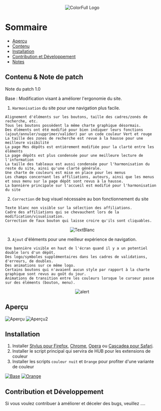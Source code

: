 <p align="center">
  <img alt="ColorFull Logo" src="https://i.imgur.com/IhsojxA.png">
  <br>
  

# Sommaire

  * [Aperçu](#Aperçu)
  * [Contenu](#Contenu-&-Note-de-patch)
  * [Installation](#installation)
  * [Contribution et Développement](#Contribution-et-Développement)
  * [Notes](#notes)

## Contenu & Note de patch

Note du patch 1.0

Base : Modification visant à améliorer l'ergonomie du site.

1. `Harmonisation` du site pour une navigation plus facile.
```
Alignement d'éléments sur les boutons, taille des cadres/zonés de recherche, etc.
Tous les boutons possèdent la même charte graphique désormais.
Des éléments ont été modifié pour bien indiquer leurs fonctions (ajout/annuler/supprimer/valider) par un code couleur Vert et rouge
La taille des zones de recherche est revue à la hausse pour une meilleure visibilité
La page Mes dépôts est entièrement modifiée pour la clarté entre les éléments
La page dépôts est plus condensée pour une meilleure lecture de l'information
La taille des tableaux est aussi condensée pour l'harmonisation du reste du site, ainsi qu'une clarté générale.
Une charte de couleurs est mise en place pour les menus
Les champs concernant les affiliations, auteurs, ainsi que les menus et sous menu sur la page dépôt sont revus à la hausse.
La bannière principale sur l'accueil est modifié pour l'harmonisation du site
```
2. `Correction` de bug visuel nécessaire au bon fonctionnement du site
```
Texte blanc non visible sur la sélection des affiliations.
Cadre des affiliations qui se chevauchent lors de la modification/visualisation.
Correction de faux bouton qui laisse croire qu'ils sont cliquables.
```
<p align="center">
  <img alt="TextBlanc" src="https://i.imgur.com/rKENzmx.png">
  <br>

3. `Ajout` d'éléments pour une meilleur expérience de navigation.
```
Une bannière visible en haut de l'écran quand il y a un potentiel double lors d'un dépôt.
Des logo/symboles supplémentaires dans les cadres de validations, d'erreurs, de doubles.
Des animations sur ce même logo.
Certains boutons qui n'avaient aucun style par rapport à la charte graphique sont revus au goût du jour.
Animations de transition entre les couleurs lorsque le curseur passe sur des éléments (bouton, menu).
```

<p align="center">
  <img alt="alert" src="https://i.imgur.com/c4MFMG3.png">
  <br>

  
## Aperçu

![Aperçu](https://i.imgur.com/2XUcOQC.png)
![Aperçu2](https://i.imgur.com/LpmhLVM.png)

## Installation

1. Installer [Stylus pour Firefox](https://addons.mozilla.org/en-US/firefox/addon/styl-us/), [Chrome](https://chrome.google.com/webstore/detail/stylus/clngdbkpkpeebahjckkjfobafhncgmne), [Opera](https://addons.opera.com/en-gb/extensions/details/stylus/) ou [Cascadea pour Safari](https://cascadea.app/).
2. Installer le script principal qui servira de HUB pour les extensions de couleur
3. Installer les scripts `couleur nuit` et `Orange` pour profiter d'une variante de couleur



[![Base](https://i.imgur.com/6mKy4t7.png)](https://github.com/Hypersoby/Hal-Inrae-Scripts/raw/master/Base.user.css)
[![Orange](https://i.imgur.com/6mKy4t7.png)](https://opencollective.com/bootstrap/sponsor/2/website)

## Contribution et Développement

Si vous voulez contribuer à améliorer et déceler des bugs, veuillez ....

